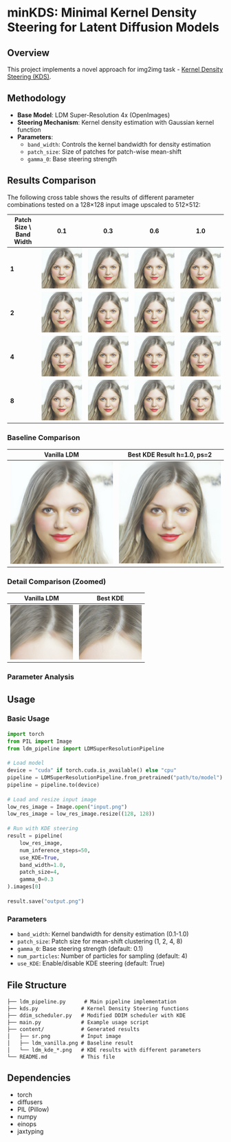 # minKDS: Minimal Kernel Density Steering for Latent Diffusion Models

## Overview

This project implements a novel approach for img2img task - [Kernel Density Steering (KDS)](https://arxiv.org/abs/2507.05604).

## Methodology

- **Base Model**: LDM Super-Resolution 4x (OpenImages)
- **Steering Mechanism**: Kernel density estimation with Gaussian kernel function
- **Parameters**:
  - `band_width`: Controls the kernel bandwidth for density estimation
  - `patch_size`: Size of patches for patch-wise mean-shift
  - `gamma_0`: Base steering strength

## Results Comparison

The following cross table shows the results of different parameter combinations tested on a 128×128 input image upscaled to 512×512:

| Patch Size \ Band Width | 0.1 | 0.3 | 0.6 | 1.0 |
|------------------------|-----|-----|-----|-----|
| **1** | ![0.1-1](content/ldm_kde_band_width_0.1_patch_size_1.png) | ![0.3-1](content/ldm_kde_band_width_0.3_patch_size_1.png) | ![0.6-1](content/ldm_kde_band_width_0.6_patch_size_1.png) | ![1.0-1](content/ldm_kde_band_width_1.0_patch_size_1.png) |
| **2** | ![0.1-2](content/ldm_kde_band_width_0.1_patch_size_2.png) | ![0.3-2](content/ldm_kde_band_width_0.3_patch_size_2.png) | ![0.6-2](content/ldm_kde_band_width_0.6_patch_size_2.png) | ![1.0-2](content/ldm_kde_band_width_1.0_patch_size_2.png) |
| **4** | ![0.1-4](content/ldm_kde_band_width_0.1_patch_size_4.png) | ![0.3-4](content/ldm_kde_band_width_0.3_patch_size_4.png) | ![0.6-4](content/ldm_kde_band_width_0.6_patch_size_4.png) | ![1.0-4](content/ldm_kde_band_width_1.0_patch_size_4.png) |
| **8** | ![0.1-8](content/ldm_kde_band_width_0.1_patch_size_8.png) | ![0.3-8](content/ldm_kde_band_width_0.3_patch_size_8.png) | ![0.6-8](content/ldm_kde_band_width_0.6_patch_size_8.png) | ![1.0-8](content/ldm_kde_band_width_1.0_patch_size_8.png) |

### Baseline Comparison

| Vanilla LDM | Best KDE Result h=1.0, ps=2 |
|--------|--------|
| ![Vanilla](content/ldm_vanilla.png) | ![Best KDE](content/ldm_kde_band_width_1.0_patch_size_2.png) |

### Detail Comparison (Zoomed)
| Vanilla LDM | Best KDE |
|----------------------|------------------------|
| ![LR Zoomed](content/lr_zoomed_1.png) | ![SR Zoomed](content/sr_zoomed_1.png) |

### Parameter Analysis

## Usage

### Basic Usage

```python
import torch 
from PIL import Image
from ldm_pipeline import LDMSuperResolutionPipeline

# Load model
device = "cuda" if torch.cuda.is_available() else "cpu"
pipeline = LDMSuperResolutionPipeline.from_pretrained("path/to/model")
pipeline = pipeline.to(device)

# Load and resize input image
low_res_image = Image.open("input.png")
low_res_image = low_res_image.resize((128, 128))

# Run with KDE steering
result = pipeline(
    low_res_image, 
    num_inference_steps=50, 
    use_KDE=True,
    band_width=1.0,
    patch_size=4,
    gamma_0=0.3
).images[0]

result.save("output.png")
```

### Parameters

- `band_width`: Kernel bandwidth for density estimation (0.1-1.0)
- `patch_size`: Patch size for mean-shift clustering (1, 2, 4, 8)
- `gamma_0`: Base steering strength (default: 0.1)
- `num_particles`: Number of particles for sampling (default: 4)
- `use_KDE`: Enable/disable KDE steering (default: True)

## File Structure

```
├── ldm_pipeline.py      # Main pipeline implementation
├── kds.py              # Kernel Density Steering functions
├── ddim_scheduler.py   # Modified DDIM scheduler with KDE
├── main.py             # Example usage script
├── content/            # Generated results
│   ├── sr.png          # Input image
│   ├── ldm_vanilla.png # Baseline result
│   └── ldm_kde_*.png   # KDE results with different parameters
└── README.md           # This file
```

## Dependencies

- torch
- diffusers
- PIL (Pillow)
- numpy
- einops
- jaxtyping



